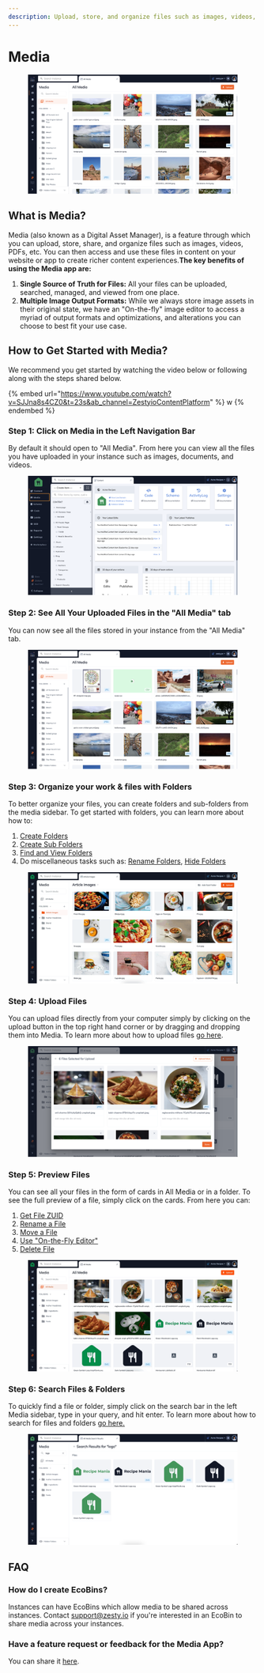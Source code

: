 ```yaml
---
description: Upload, store, and organize files such as images, videos, and more
---
```


# Media

<figure><img src="../../../.gitbook/assets/Screen Shot 2022-10-26 at 3.22.55 PM.png" alt=""><figcaption></figcaption></figure>

## What is Media?

Media (also known as a Digital Asset Manager), is a feature through which you can upload, store, share, and organize files such as images, videos, PDFs, etc. You can then access and use these files in content on your website or app to create richer content experiences.**The key benefits of using the Media app are:**

1. **Single Source of Truth for Files:** All your files can be uploaded, searched, managed, and viewed from one place.
2. **Multiple Image Output Formats:** While we always store image assets in their original state, we have an "On-the-fly" image editor to access a myriad of output formats and optimizations, and alterations you can choose to best fit your use case.

## How to Get Started with Media?

We recommend you get started by watching the video below or following along with the steps shared below.&#x20;

{% embed url="https://www.youtube.com/watch?v=SJJna8s4CZ0&t=23s&ab_channel=ZestyioContentPlatform" %}
w
{% endembed %}

### Step 1: Click on Media in the Left Navigation Bar

By default it should open to "All Media". From here you can view all the files you have uploaded in your instance such as images, documents, and videos.

<figure><img src="../../../.gitbook/assets/Screen Shot 2022-10-26 at 3.24.45 PM.png" alt=""><figcaption></figcaption></figure>

### Step 2: See All Your Uploaded Files in the "All Media" tab

You can now see all the files stored in your instance from the "All Media" tab.&#x20;

<figure><img src="../../../.gitbook/assets/Screen Shot 2022-10-26 at 3.45.33 PM.png" alt=""><figcaption></figcaption></figure>

### Step 3: Organize your work & files with Folders

To better organize your files, you can create folders and sub-folders from the media sidebar. To get started with folders, you can learn more about how to:

1. [Create Folders](folders/create-folders.md)
2. [Create Sub Folders](folders/create-sub-folders.md)
3. [Find and View Folders](folders/find-and-view-folders.md)
4. Do miscellaneous tasks such as: [Rename Folders](folders/rename-folders.md), [Hide Folders](folders/hide-folders.md)

<figure><img src="../../../.gitbook/assets/2022-10-26 15.53.06.gif" alt=""><figcaption></figcaption></figure>

### Step 4: Upload Files

You can upload files directly from your computer simply by clicking on the upload button in the top right hand corner or by dragging and dropping them into Media. To learn more about how to upload files [go here](files/upload-files.md).

<figure><img src="../../../.gitbook/assets/Screen Shot 2022-10-26 at 4.02.26 PM.png" alt=""><figcaption></figcaption></figure>

### Step 5: Preview Files

You can see all your files in the form of cards in All Media or in a folder. To see the full preview of a file, simply click on the cards. From here you can:

1. [Get File ZUID](files/get-file-zuid.md)
2. [Rename a File](files/rename-file.md)
3. [Move a File](files/move-file.md)
4. [Use "On-the-Fly Editor"](files/on-the-fly-editor.md)
5. [Delete File](files/delete-file.md)

<figure><img src="../../../.gitbook/assets/2022-10-26 16.12.38.gif" alt=""><figcaption></figcaption></figure>

### Step 6: Search Files & Folders

To quickly find a file or folder, simply click on the search bar in the left Media sidebar, type in your query, and hit enter. To learn more about how to search for files and folders [go here.](search-files-and-folders.md)

<figure><img src="../../../.gitbook/assets/Screen Shot 2022-10-26 at 4.13.36 PM.png" alt=""><figcaption></figcaption></figure>

## FAQ

### How do I create EcoBins?

Instances can have EcoBins which allow media to be shared across instances. Contact [support@zesty.io](mailto:support@zesty.io) if you're interested in an EcoBin to share media across your instances.

### Have a feature request or feedback for the Media App?

You can share it [here](https://docs.google.com/forms/d/e/1FAIpQLSd4D42GO8DXB5\_o3u2bq3A8GwpTFPd80Un1kDpxL5xSgqECVQ/viewform).
